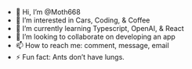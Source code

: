 - 👋 Hi, I’m @Moth668
- 👀 I’m interested in Cars, Coding, & Coffee
- 🌱 I’m currently learning Typescript, OpenAI, & React
- 💞️ I’m looking to collaborate on developing an app
- 📫 How to reach me: comment, message, email
- ⚡ Fun fact: Ants don’t have lungs.

<!---
Moth668/Moth668 is a ✨ special ✨ repository because its `README.md` (this file) appears on your GitHub profile.
You can click the Preview link to take a look at your changes.
--->
